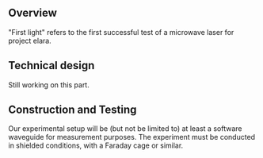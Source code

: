 ## Overview

"First light" refers to the first successful test of a microwave laser for project elara.

## Technical design

Still working on this part.

## Construction and Testing

Our experimental setup will be (but not be limited to) at least a software waveguide for measurement purposes. The experiment must be conducted in shielded conditions, with a Faraday cage or similar.